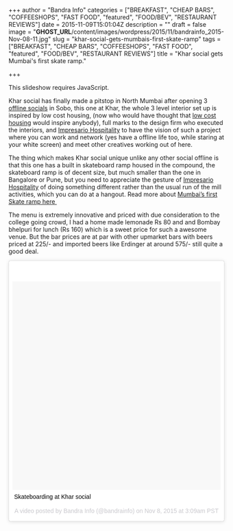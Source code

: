 +++
author = "Bandra Info"
categories = ["BREAKFAST", "CHEAP BARS", "COFFEESHOPS", "FAST FOOD", "featured", "FOOD/BEV", "RESTAURANT REVIEWS"]
date = 2015-11-09T15:01:04Z
description = ""
draft = false
image = "__GHOST_URL__/content/images/wordpress/2015/11/bandrainfo_2015-Nov-08-11.jpg"
slug = "khar-social-gets-mumbais-first-skate-ramp"
tags = ["BREAKFAST", "CHEAP BARS", "COFFEESHOPS", "FAST FOOD", "featured", "FOOD/BEV", "RESTAURANT REVIEWS"]
title = "Khar social gets Mumbai's first skate ramp."

+++


<p><p class="jetpack-slideshow-noscript robots-nocontent">This slideshow requires JavaScript.</p><div id="gallery-8593-110-slideshow" class="slideshow-window jetpack-slideshow slideshow-black" data-trans="fade" data-autostart="1" data-gallery="[{&quot;src&quot;:&quot;https:\/\/bandra.info\/wp-content\/uploads\/2015\/11\/bandrainfo_2015-Nov-08-1.jpg&quot;,&quot;id&quot;:&quot;8594&quot;,&quot;title&quot;:&quot;bandrainfo_2015-Nov-08 1&quot;,&quot;alt&quot;:&quot;&quot;,&quot;caption&quot;:&quot;&quot;,&quot;itemprop&quot;:&quot;image&quot;},{&quot;src&quot;:&quot;https:\/\/bandra.info\/wp-content\/uploads\/2015\/11\/bandrainfo_2015-Nov-08.jpg&quot;,&quot;id&quot;:&quot;8595&quot;,&quot;title&quot;:&quot;bandrainfo_2015-Nov-08&quot;,&quot;alt&quot;:&quot;&quot;,&quot;caption&quot;:&quot;&quot;,&quot;itemprop&quot;:&quot;image&quot;},{&quot;src&quot;:&quot;https:\/\/bandra.info\/wp-content\/uploads\/2015\/11\/bandrainfo_2015-Nov-09-1.jpg&quot;,&quot;id&quot;:&quot;8596&quot;,&quot;title&quot;:&quot;bandrainfo_2015-Nov-09 1&quot;,&quot;alt&quot;:&quot;&quot;,&quot;caption&quot;:&quot;&quot;,&quot;itemprop&quot;:&quot;image&quot;},{&quot;src&quot;:&quot;https:\/\/bandra.info\/wp-content\/uploads\/2015\/11\/bandrainfo_2015-Nov-09-2.jpg&quot;,&quot;id&quot;:&quot;8597&quot;,&quot;title&quot;:&quot;bandrainfo_2015-Nov-09 2&quot;,&quot;alt&quot;:&quot;&quot;,&quot;caption&quot;:&quot;&quot;,&quot;itemprop&quot;:&quot;image&quot;},{&quot;src&quot;:&quot;https:\/\/bandra.info\/wp-content\/uploads\/2015\/11\/bandrainfo_2015-Nov-09.jpg&quot;,&quot;id&quot;:&quot;8598&quot;,&quot;title&quot;:&quot;bandrainfo_2015-Nov-09&quot;,&quot;alt&quot;:&quot;&quot;,&quot;caption&quot;:&quot;&quot;,&quot;itemprop&quot;:&quot;image&quot;}]" itemscope itemtype="https://schema.org/ImageGallery"></div></p>
<p>Khar social has finally made a pitstop in North Mumbai after opening 3 <a href="https://www.socialoffline.in">offline socials</a> in Sobo, this one at Khar, the whole 3 level interior set up is inspired by low cost housing, (now who would have thought that <a href="https://www.hindustantimes.com/art-and-culture/exclusive-we-check-out-mumbai-s-first-dedicated-skate-spot/story-cYyMNpXEo9v6LETl0yZVkN.html">low cost housing</a> would inspire anybody), full marks to the design firm who executed the interiors, and <a href="https://www.impresario.in">Impresario Hospitality</a> to have the vision of such a project where you can work and network (yes have a offline life too, while staring at your white screen) and meet other creatives working out of here.</p>
<p>The thing which makes Khar social unique unlike any other social offline is that this one has a built in skateboard ramp housed in the compound, the skateboard ramp is of decent size, but much smaller than the one in Bangalore or Pune, but you need to appreciate the gesture of <a href="https://www.impresario.in">Impresario Hospitality</a> of doing something different rather than the usual run of the mill activities, which you can do at a hangout. Read more about <a href="https://active8sports.com/blogs/news/74670147-khar-social-for-skaters-in-india">Mumbai&#8217;s first Skate ramp here </a></p>
<p>The menu is extremely innovative and priced with due consideration to the college going crowd, I had a home made lemonade Rs 80 and and Bombay bhelpuri for lunch (Rs 160) which is a sweet price for such a awesome venue. But the bar prices are at par with other upmarket bars with beers priced at 225/- and imported beers like Erdinger at around 575/- still quite a good deal.</p>
<blockquote class="instagram-media" style="background: #FFF; border: 0; border-radius: 3px; box-shadow: 0 0 1px 0 rgba(0,0,0,0.5),0 1px 10px 0 rgba(0,0,0,0.15); margin: 1px; max-width: 658px; padding: 0; width: calc(100% - 2px);" data-instgrm-captioned="" data-instgrm-version="5">
<div style="padding: 8px;">
<div style="background: #F8F8F8; line-height: 0; margin-top: 40px; padding: 50.0% 0; text-align: center; width: 100%;"></div>
<p style="margin: 8px 0 0 0; padding: 0 4px;"><a style="color: #000; font-family: Arial,sans-serif; font-size: 14px; font-style: normal; font-weight: normal; line-height: 17px; text-decoration: none; word-wrap: break-word;" href="httpss://instagram.com/p/90lamuh8dw/" target="_blank">Skateboarding at Khar social</a></p>
<p style="color: #c9c8cd; font-family: Arial,sans-serif; font-size: 14px; line-height: 17px; margin-bottom: 0; margin-top: 8px; overflow: hidden; padding: 8px 0 7px; text-align: center; text-overflow: ellipsis; white-space: nowrap;">A video posted by Bandra Info (@bandrainfo) on <time style="font-family: Arial,sans-serif; font-size: 14px; line-height: 17px;" datetime="2015-11-08T11:09:31+00:00">Nov 8, 2015 at 3:09am PST</time></p>
</div>
</blockquote>
<p><script src="//platform.instagram.com/en_US/embeds.js" async="" defer="defer"></script></p>



